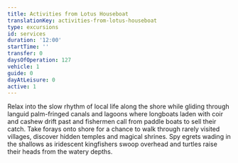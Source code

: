 ```yaml
---
title: Activities from Lotus Houseboat
translationKey: activities-from-lotus-houseboat
type: excursions
id: services
duration: '12:00'
startTime: ''
transfer: 0
daysOfOperation: 127
vehicle: 1
guide: 0
dayAtLeisure: 0
active: 1
---
```

Relax into the slow rhythm of local life along the shore while gliding through languid palm-fringed canals and lagoons where longboats laden with coir and cashew drift past and fishermen call from paddle boats to sell their catch. Take forays onto shore for a chance to walk through rarely visited villages, discover hidden temples and magical shrines. Spy egrets wading in the shallows as iridescent kingfishers swoop overhead and turtles raise their heads from the watery depths. 